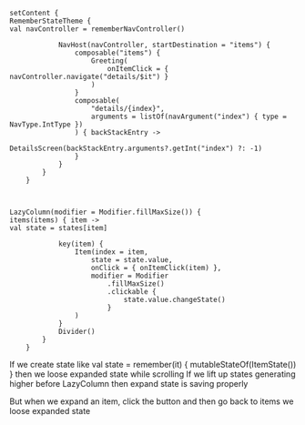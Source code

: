 
    setContent {
    RememberStateTheme {
    val navController = rememberNavController()

                NavHost(navController, startDestination = "items") {
                    composable("items") {
                        Greeting(
                            onItemClick = { navController.navigate("details/$it") }
                        )
                    }
                    composable(
                        "details/{index}",
                        arguments = listOf(navArgument("index") { type = NavType.IntType })
                    ) { backStackEntry ->
                        DetailsScreen(backStackEntry.arguments?.getInt("index") ?: -1)
                    }
                }
            }
        }



    LazyColumn(modifier = Modifier.fillMaxSize()) {
    items(items) { item ->
    val state = states[item]

                key(item) {
                    Item(index = item,
                        state = state.value,
                        onClick = { onItemClick(item) },
                        modifier = Modifier
                            .fillMaxSize()
                            .clickable {
                                state.value.changeState()
                            }
                    )
                }
                Divider()
            }
        }
        

If we create state like val state = remember(it) { mutableStateOf(ItemState()) }
then we loose expanded state while scrolling
If we lift up states generating higher before LazyColumn then expand state
is saving properly

But when we expand an item, click the button and then go back to items we loose
expanded state
